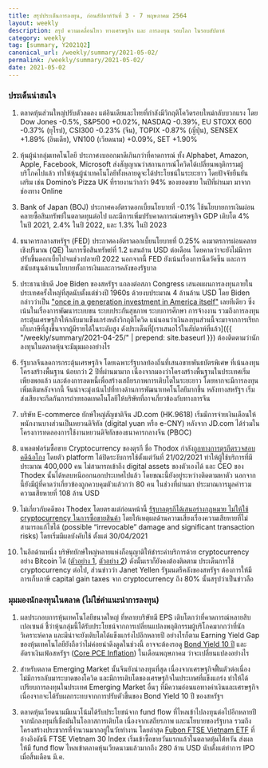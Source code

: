 ```yaml
---
title: สรุปประเด็นการลงทุน, ก่อนสัปดาห์วันที่ 3 - 7 พฤษภาคม 2564
layout: weekly
description: สรุป ความเคลื่อนไหว ทางเศรษฐกิจ และ การลงทุน รอบโลก ในรอบสัปดาห์
category: weekly
tag: [summary, Y2021Q2]
canonical_url: /weekly/summary/2021-05-02/
permalink: /weekly/summary/2021-05-02/
date: 2021-05-02
---
```


### ประเด็นน่าสนใจ

1. ตลาดหุ้นส่วนใหญ่ปรับตัวลดลง แต่อินเดียและไทยที่กำลังมีวิกฤติโควิดรอบใหม่กลับบวกแรง โดย Dow Jones -0.5%, S&P500 +0.02%, NASDAQ -0.39%, EU STOXX 600 -0.37% (ยุโรป), CSI300 -0.23% (จีน), TOPIX -0.87% (ญี่ปุ่น), SENSEX +1.89% (อินเดีย), VN100 (เวียดนาม) +0.09%, SET +1.90%

2. หุ้นผู้นำกลุ่มเทคโนโลยี ประกาศงบออกมาดีเกินกว่าที่คาดการณ์ ทั้ง Alphabet, Amazon, Apple, Facebook, Microsoft ส่งสัญญาณว่าสถานการณ์โควิดได้เปลี่ยนพฤติกรรมผู้บริโภคไปแล้ว ทำให้หุ้นผู้นำเทคโนโลยีทั้งหลายดูจะได้ประโยชน์ในระยะยาว โดยปัจจัยยืนยันเสริม เช่น Domino’s Pizza UK ที่รายงานว่ากว่า 94% ของยอดขาย ในปีที่ผ่านมา มาจากช่องทาง Online 

3. Bank of Japan (BOJ) ประกาศคงอัตราดอกเบี้ยนโยบายที่ -0.1% ใช้นโยบายการเงินผ่อนคลายซื้อสินทรัพย์ในตลาดทุนต่อไป และมีการเพิ่มปรับคาดการณ์เศรษฐกิจ GDP เติบโต 4% ในปี 2021, 2.4% ในปี 2022, และ 1.3% ในปี 2023 

4. ธนาคารกลางสหรัฐฯ (FED) ประกาศคงอัตราดอกเบี้ยนโยบายที่ 0.25% คงมาตรการผ่อนคลายเชิงปริมาณ (QE) ในการซื้อสินทรัพย์ที่ 1.2 แสนล้าน USD ต่อเดือน โดยคาดว่าจะยังไม่มีการปรับขึ้นดอกเบี้ยไปจนช่วงปลายปี 2022 นอกจากนี้ FED ยังเน้นเรื่องการฉีดวัคซีน และการสนับสนุนด้านนโยบายทั้งการเงินและการคลังของรัฐบาล

5. ประธานาธิบดี Joe Biden ของสหรัฐฯ แถลงต่อสภา Congress เสนอแผนการลงทุนภายในประเทศครั้งใหญ่ที่สุดนับตั้งแต่ช่วงปี 1960s ด้วยงบประมาณ 4 ล้านล้าน USD โดย Biden กล่าวว่าเป็น ["once in a generation investment in America itself"](https://www.bbc.com/news/world-us-canada-56923515) เลยทีเดียว ซึ่งเน้นในเรื่องการพัฒนาระบบขน ระบบประกันสุขภาพ ระบบการศึกษา การจ้างงาน รวมถึงการลงทุนกระตุ้นเศรษฐกิจให้กลับมาแข็งแกร่งหลังวิกฤติโควิด แน่นอนว่าเงินลงทุนส่วนนี้จะมาจากการเรียกเก็บภาษีที่สูงขึ้นจากผู้มีรายได้ในระดับสูง ดังประเด็นที่[เราเสนอไว้ในสัปดาห์ที่แล้ว]({{ "/weekly/summary/2021-04-25/" | prepend: site.baseurl }}) ต้องติดตามว่านักลงทุนในตลาดหุ้นจะมีมุมมองอย่างไร

6. รัฐบาลจีนลดการกระตุ้นเศรษฐกิจ โดยเฉพาะรัฐบาลท้องถิ่นที่เสนอขายพันธบัตรพิเศษ ที่เน้นลงทุนโครงสร้างพื้นฐาน น้อยกว่า 2 ปีที่ผ่านมามาก เนื่องจากมองว่าโครงสร้างพื้นฐานในประเทศเริ่มเพียงพอแล้ว และต้องการลดหนี้เพื่อสร้างเสถียรภาพการเติบโตในระยะยาว โดยหากจะมีการลงทุนเพิ่มเติมหลังจากนี้ จีนน่าจะมุ่งเน้นไปที่ทางด้านการพัฒนาเทคโนโลยีมากขึ้น หลังทางสหรัฐฯ เริ่มส่งเสียงจะกีดกันการถ่ายทอดเทคโนโลยีให้บริษัทที่อาจเกี่ยวข้องกับทางการจีน

7. บริษัท E-commerce ยักษ์ใหญ่สัญชาติจีน JD.com (HK.9618) เริ่มมีการจ่ายเงินเดือนให้พนักงานบางส่วนเป็นหยวนดิจิทัล (digital yuan หรือ e-CNY) หลังจาก JD.com ได้ร่วมในโครงการทดลองการใช้งานหยวนดิจิทัลของธนาคารกลางจีน (PBOC) 

8. แพลตฟอร์มซื้อขาย Cryptocurrency ของตุรกี ชื่อ Thodox กำลัง[ถูกทางการตุรกีตรวจสอบคดีฉ้อโกง](https://www.dailysabah.com/business/economy/turkey-says-thodex-crypto-scam-concerned-portfolio-worth-108m) โดยตัว platform ได้ปิดระงับการใช้ตั้งแต่วันที่ 21/02/2021 ทำให้ผู้ใช้บริการที่มีประมาณ 400,000 คน ไม่สามารถเข้าถึง digital assets ของตัวเองได้ และ CEO ของ Thodex นั้นได้หลบหนีออกนอกประเทศไปแล้ว โดยขณะนี้ยังอยู่ระหว่างติดตามหาตัว นอกจากนี้ยังมีผู้ที่คาดว่าเกี่ยวข้องถูกควบคุมตัวแล้วกว่า 80 คน ในช่วงที่ผ่านมา ประมาณการมูลค่ารวมความเสียหายที่ 108 ล้าน USD

9. ไม่เกี่ยวกับคดีของ Thodex โดยตรงแต่ก่อนหน้านี้ [รัฐบาลตุรกีได้เสนอร่างกฎหมาย ไม่ให้ใช้ cryptocurrency ในการซื้อขายสินค้า](https://www.reuters.com/technology/turkey-bans-use-cryptocurrencies-payments-sends-bitcoin-down-2021-04-16/) โดยให้เหตุผลด้านความเสี่ยงเรื่องความเสียหายที่ไม่สามารถแก้ไขได้ (possible “irrevocable” damage and significant transaction risks) โดยเริ่มมีผลบังคับใช้ ตั้งแต่ 30/04/2021

10. ในอีกด้านหนึ่ง บริษัทยักษ์ใหญ่หลายแห่งก็อนุญาติให้ชำระค่าบริการด้วย cryptocurrency อย่าง Bitcoin ได้ ([ตัวอย่าง 1](https://www.businessinsider.com/more-companies-accepting-bitcoin-cryptocurrency-paypal-starbucks-2021-4), [ตัวอย่าง 2](https://finance.yahoo.com/news/15-biggest-companies-accept-bitcoin-165115491.html )) ดังนั้นเราก็ยังคงต้องติดตาม ประเด็นการใช้ cryptocurrency ต่อไป, ส่วนข่าวว่า Janet Yellen รัฐมนตรีคลังของสหรัฐฯ ต้องการให้มีการเก็บภาษี capital gain taxes จาก cryptocurrency ถึง 80% นั้นสรุปว่าเป็นข่าวลือ



### มุมมองนักลงทุนในตลาด (ไม่ใช่คำแนะนำการลงทุน)

1. ผลประกอบการหุ้นเทคโนโลยีขนาดใหญ่ ที่หลายบริษัทมี EPS เติบโตกว่าที่คาดการณ์หลายสิบเปอเซนต์ ชี้ว่าหุ้นกลุ่มนี้ได้รับประโยชน์จากการเปลี่ยนแปลงพฤติกรรมผู้บริโภคมากกว่าที่นักวิเคราะห์คาด และมีน่าจะยังเติบโตได้แข็งแกร่งไปอีกหลายปี อย่างไรก็ตาม Earning Yield Gap ของหุ้นเทคโนโลยียังถือว่าไม่ค่อยน่าดึงดูดในช่วงนี้ อาจจะต้องรอดู [Bond Yield 10 ปี](https://www.treasury.gov/resource-center/data-chart-center/interest-rates/Pages/TextView.aspx?data=yield) และ อัตราเงินเฟ้อสหรัฐฯ ([Core PCE Inflation](https://www.bea.gov/data/personal-consumption-expenditures-price-index-excluding-food-and-energy)) ในเดือนพฤษภาคม ว่าจะเปลี่ยนแปลงอย่างไร

2. สำหรับตลาด Emerging Market นั้นจีนยังน่าลงทุนที่สุด เนื่องจากเศรษฐกิจฟื้นตัวต่อเนื่อง ไม่มีการกลับมาระบาดของโควิด และมีการเติบโตของเศรษฐกิจในประเทศที่แข็งแกร่ง ทำให้ได้เปรียบการลงทุนในประเทศ Emerging Market อื่นๆ ที่มีความอ่อนแอทางค่าเงินและเศรษฐกิจ เนื่องจากจะได้รับผลกระทบจากการปรับตัวขึ้นของ Bond Yield 10 ปี ของสหรัฐฯ

3. ตลาดหุ้นเวียดนามมีแนวโน้มได้รับประโยชน์จาก fund flow ที่ไหลเข้าไปลงทุนต่อไปอีกหลายปี จากนักลงทุนที่เชื่อมันในโอกาสการเติบโต เนื่องจากเสถียรภาพ และนโยบายของรัฐบาล รวมถึงโครงสร้างประชากรที่จำนวนมากอยู่ในวัยทำงาน โดยล่าสุด [Fubon FTSE Vietnam ETF](https://www.google.com/finance/quote/00885:TPE) ที่อ้างอิงดัชนี FTSE Vietnam 30 Index เริ่มเข้าซื้อขายวันแรกแล้วในตลาดหุ้นไต้หวัน ส่งผลให้มี fund flow ไหลเข้าตลาดหุ้นเวียดนามแล้วมากถึง 280 ล้าน USD นับตั้งแต่ทำการ IPO เมื่อสิ้นเดือน มี.ค. 
